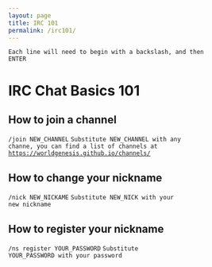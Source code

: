 ```yaml
---
layout: page
title: IRC 101
permalink: /irc101/
---
```


<code>Each line will need to begin with a backslash, and then ENTER</code>

IRC Chat Basics 101
===================

How to join a channel
-----
<code>/join NEW_CHANNEL</code>
<code>Substitute NEW_CHANNEL with any channe, you can find a list of channels at https://worldgenesis.github.io/channels/</code>

How to change your nickname
------
<code>/nick NEW_NICKAME</code>
<code>Substitute NEW_NICK with your new nickname</code>

How to register your nickname
------
<code>/ns register YOUR_PASSWORD</code>
<code>Substitute YOUR_PASSWORD with your password</code>
